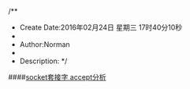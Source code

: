 /**
* Create Date:2016年02月24日 星期三 17时40分10秒
* 
* Author:Norman
* 
* Description: 
*/

####[socket套接字 accept分析](./accept.md)
